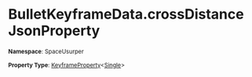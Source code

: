 # BulletKeyframeData.crossDistance JsonProperty

<small>**Namespace**: SpaceUsurper</small>

<small>**Property Type**: [KeyframeProperty](../KeyframeProperty-1.md)&lt;[Single](https://docs.microsoft.com/en-us/dotnet/api/system.single?view=netframework-4.5)&gt;</small>


